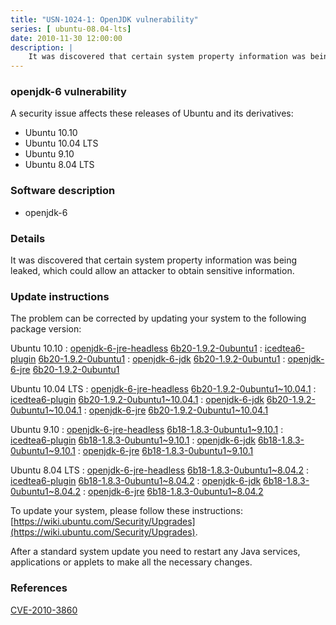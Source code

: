 ```yaml
---
title: "USN-1024-1: OpenJDK vulnerability"
series: [ ubuntu-08.04-lts]
date: 2010-11-30 12:00:00
description: |
    It was discovered that certain system property information was being leaked, which could allow an attacker to obtain sensitive information. 
--- 
```

 
### openjdk-6 vulnerability

A security issue affects these releases of Ubuntu and its derivatives:

* Ubuntu 10.10
* Ubuntu 10.04 LTS
* Ubuntu 9.10
* Ubuntu 8.04 LTS

### Software description

* openjdk-6 

### Details

It was discovered that certain system property information was being leaked, which could allow an attacker to obtain sensitive information. 

### Update instructions

The problem can be corrected by updating your system to the following package version:

Ubuntu 10.10
 : [openjdk-6-jre-headless](https://launchpad.net/ubuntu/+source/openjdk-6) <span> [6b20-1.9.2-0ubuntu1](https://launchpad.net/ubuntu/+source/openjdk-6/6b20-1.9.2-0ubuntu1) </span> 
 : [icedtea6-plugin](https://launchpad.net/ubuntu/+source/openjdk-6) <span> [6b20-1.9.2-0ubuntu1](https://launchpad.net/ubuntu/+source/openjdk-6/6b20-1.9.2-0ubuntu1) </span> 
 : [openjdk-6-jdk](https://launchpad.net/ubuntu/+source/openjdk-6) <span> [6b20-1.9.2-0ubuntu1](https://launchpad.net/ubuntu/+source/openjdk-6/6b20-1.9.2-0ubuntu1) </span> 
 : [openjdk-6-jre](https://launchpad.net/ubuntu/+source/openjdk-6) <span> [6b20-1.9.2-0ubuntu1](https://launchpad.net/ubuntu/+source/openjdk-6/6b20-1.9.2-0ubuntu1) </span> 

Ubuntu 10.04 LTS
 : [openjdk-6-jre-headless](https://launchpad.net/ubuntu/+source/openjdk-6) <span> [6b20-1.9.2-0ubuntu1~10.04.1](https://launchpad.net/ubuntu/+source/openjdk-6/6b20-1.9.2-0ubuntu1~10.04.1) </span> 
 : [icedtea6-plugin](https://launchpad.net/ubuntu/+source/openjdk-6) <span> [6b20-1.9.2-0ubuntu1~10.04.1](https://launchpad.net/ubuntu/+source/openjdk-6/6b20-1.9.2-0ubuntu1~10.04.1) </span> 
 : [openjdk-6-jdk](https://launchpad.net/ubuntu/+source/openjdk-6) <span> [6b20-1.9.2-0ubuntu1~10.04.1](https://launchpad.net/ubuntu/+source/openjdk-6/6b20-1.9.2-0ubuntu1~10.04.1) </span> 
 : [openjdk-6-jre](https://launchpad.net/ubuntu/+source/openjdk-6) <span> [6b20-1.9.2-0ubuntu1~10.04.1](https://launchpad.net/ubuntu/+source/openjdk-6/6b20-1.9.2-0ubuntu1~10.04.1) </span> 

Ubuntu 9.10
 : [openjdk-6-jre-headless](https://launchpad.net/ubuntu/+source/openjdk-6) <span> [6b18-1.8.3-0ubuntu1~9.10.1](https://launchpad.net/ubuntu/+source/openjdk-6/6b18-1.8.3-0ubuntu1~9.10.1) </span> 
 : [icedtea6-plugin](https://launchpad.net/ubuntu/+source/openjdk-6) <span> [6b18-1.8.3-0ubuntu1~9.10.1](https://launchpad.net/ubuntu/+source/openjdk-6/6b18-1.8.3-0ubuntu1~9.10.1) </span> 
 : [openjdk-6-jdk](https://launchpad.net/ubuntu/+source/openjdk-6) <span> [6b18-1.8.3-0ubuntu1~9.10.1](https://launchpad.net/ubuntu/+source/openjdk-6/6b18-1.8.3-0ubuntu1~9.10.1) </span> 
 : [openjdk-6-jre](https://launchpad.net/ubuntu/+source/openjdk-6) <span> [6b18-1.8.3-0ubuntu1~9.10.1](https://launchpad.net/ubuntu/+source/openjdk-6/6b18-1.8.3-0ubuntu1~9.10.1) </span> 

Ubuntu 8.04 LTS
 : [openjdk-6-jre-headless](https://launchpad.net/ubuntu/+source/openjdk-6) <span> [6b18-1.8.3-0ubuntu1~8.04.2](https://launchpad.net/ubuntu/+source/openjdk-6/6b18-1.8.3-0ubuntu1~8.04.2) </span> 
 : [icedtea6-plugin](https://launchpad.net/ubuntu/+source/openjdk-6) <span> [6b18-1.8.3-0ubuntu1~8.04.2](https://launchpad.net/ubuntu/+source/openjdk-6/6b18-1.8.3-0ubuntu1~8.04.2) </span> 
 : [openjdk-6-jdk](https://launchpad.net/ubuntu/+source/openjdk-6) <span> [6b18-1.8.3-0ubuntu1~8.04.2](https://launchpad.net/ubuntu/+source/openjdk-6/6b18-1.8.3-0ubuntu1~8.04.2) </span> 
 : [openjdk-6-jre](https://launchpad.net/ubuntu/+source/openjdk-6) <span> [6b18-1.8.3-0ubuntu1~8.04.2](https://launchpad.net/ubuntu/+source/openjdk-6/6b18-1.8.3-0ubuntu1~8.04.2) </span> 

To update your system, please follow these instructions: [https://wiki.ubuntu.com/Security/Upgrades](https://wiki.ubuntu.com/Security/Upgrades).

After a standard system update you need to restart any Java services, applications or applets to make all the necessary changes. 

### References

 [CVE-2010-3860](http://people.ubuntu.com/~ubuntu-security/cve/CVE-2010-3860)
 
